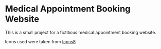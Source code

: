 # Medical Appointment Booking Website

This is a small project for a fictitious medical appointment booking website.

Icons used were taken from [Icons8](https://icons8.com)